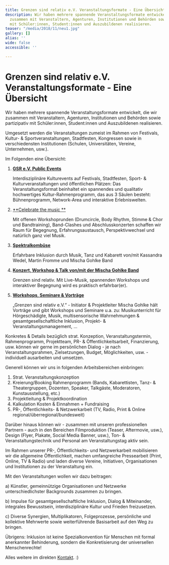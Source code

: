 ```yaml
---
title: Grenzen sind relativ e.V. Veranstaltungsformate - Eine Übersicht
description: Wir haben mehrere spannende Veranstaltungsformate entwickelt, die wir
  zusammen mit Veranstaltern, Agenturen, Institutionen und Behörden sowie partizipativ
  mit Schüler:innen, Student:innen und Auszubildenen realisieren.
teaser: "/media/2018/11/neu1.jpg"
gallery: []
alias: ''
wide: false
accessible: ''

---
```

# Grenzen sind relativ e.V. Veranstaltungsformate - Eine Übersicht

Wir haben mehrere spannende Veranstaltungsformate entwickelt, die wir zusammen mit Veranstaltern, Agenturen, Institutionen und Behörden sowie partizipativ mit Schüler:innen, Student:innen und Auszubildenen realisieren.

Umgesetzt werden die Veranstaltungen zumeist im Rahmen von Festivals, Kultur- & Sportveranstaltungen, Stadtfesten, Kongressen sowie in verschiedensten Institutionen (Schulen, Universitäten, Vereine, Unternehmen, usw.).

Im Folgenden eine Übersicht:

1. [**GSR e.V. Public Events**](https://www.grenzensindrelativ.de/aktivitaeten/projekte-und-veranstaltungen/veranstaltungsformate-fuer-dein-event/support-inklusion)

   Interdisziplinäre Kulturevents auf Festivals, Stadtfesten, Sport- & Kulturveranstaltungen und öffentlichen Plätzen: Das Veranstaltungsformat beinhaltet ein spannendes und qualitativ hochwertiges Kultur-Rahmenprogramm, das aus 3 Säulen besteht: Bühnenprogramm, Network-Area und interaktive Erlebniswelten.
2. [**Celebrate the music **](https://www.grenzensindrelativ.de/aktivitaeten/projekte-und-veranstaltungen/celebrate-the-music/allgemeine-infos-erlebnistage-inklusion)

   Mit offenen Workshoprunden (Drumcircle, Body Rhythm, Stimme & Chor und Bandtraining), Band-Clashes und Abschlusskonzerten schaffen wir Raum für Begegnung, Erfahrungsaustausch, Perspektivwechsel und natürlich ganz viel Musik.
3. [**Spektralkombüse**](https://www.grenzensindrelativ.de/aktivitaeten/projekte-und-veranstaltungen/veranstaltungsformate-fuer-dein-event/spektralkombuese)

   Erfahrbare Inklusion durch Musik, Tanz und Kabarett von/mit Kassandra Wedel, Martin Fromme und Mischa Gohlke Band
4. [**Konzert, Workshop & Talk von/mit der Mischa Gohlke Band**](https://www.grenzensindrelativ.de/aktivitaeten/projekte-und-veranstaltungen/veranstaltungsformate-fuer-dein-event/konzert-workshops-talk-von-mit-der-mischa-gohlke-band)

   Grenzen sind relativ. Mit Live-Musik, spannenden Workshops und interaktiver Begegnung wird es praktisch erfahrbar(er).
5. [**Workshops, Seminare & Vorträge**](https://www.grenzensindrelativ.de/aktivitaeten/musikunterricht-workshops-coaching/workshops-seminare-vortraege/allgemeine-infos-workshops-seminare-vortrage)

   „Grenzen sind relativ e.V.“ - Initiator & Projektleiter Mischa Gohlke hält Vorträge und gibt Workshops und Seminare u.a. zu: Musikunterricht für Hörgeschädigte, Musik, multisensorische Wahrnehmungen & gesamtgesellschaftliche Inklusion, Projekt- & Veranstaltungsmanagement, ...

Konkretes & Details bezüglich strat. Konzeption, Veranstaltungstermin, Rahmenprogramm, Projektteam, PR- & Öffentlichkeitsarbeit, Finanzierung, usw. können wir gerne im persönlichen Dialog - je nach Veranstaltungsrahmen, Zielsetzungen, Budget, Möglichkeiten, usw. - individuell ausarbeiten und umsetzen.

Generell können wir uns in folgenden Arbeitsbereichen einbringen:

1. Strat. Veranstaltungskonzeption
2. Kreierung/Booking Rahmenprogramm (Bands, Kabarettisten, Tanz- & Theatergruppen, Dozenten, Speaker, Talkgäste, Moderatoren, Kunstausstellung, etc.)
3. Projektleitung & Projektkoordination
4. Kalkulation Kosten & Einnahmen + Fundraising
5. PR-, Öffentlichkeits- & Netzwerkarbeit (TV, Radio, Print & Online regional/überregional/bundesweit)

Darüber hinaus können wir - zusammen mit unseren professionellen Partnern - auch in den Bereichen Filmproduktion (Teaser, Aftermovie, usw.), Design (Flyer, Plakate, Social Media Banner, usw.), Ton- & Veranstaltungstechnik und Personal am Veranstaltungstag aktiv sein.

Im Rahmen unserer PR-, Öffentlichkeits- und Netzwerkarbeit mobilisieren wir die allgemeine Öffentlichkeit, machen umfangreiche Pressearbeit (Print, Online, TV & Radio) und laden diverse Vereine, Initiativen, Organisationen und Institutionen zu der Veranstaltung ein.

Mit den Veranstaltungen wollen wir dazu beitragen:

a) Künstler, gemeinnützige Organisationen und Netzwerke unterschiedlichster Backgrounds zusammen zu bringen.

b) Impulse für gesamtgesellschaftliche Inklusion, Dialog & Miteinander, integrales Bewusstsein, interdisziplinäre Kultur und Frieden freizusetzen.

c) Diverse Synergien, Multiplikatoren, Folgeprozesse, persönliche und kollektive Mehrwerte sowie weiterführende Basisarbeit auf den Weg zu bringen.

Übrigens: Inklusion ist keine Spezialkonvention für Menschen mit formal anerkannter Behinderung, sondern die Konkretisierung der universellen Menschenrechte!

Alles weitere im direkten [Kontakt](https://www.grenzensindrelativ.de/kontakt). :)